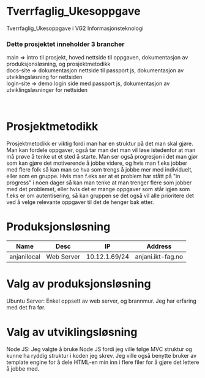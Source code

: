 # Tverrfaglig_Ukesoppgave
Tverrfaglig_Ukesoppgave i VG2 Informasjonsteknologi

### Dette prosjektet inneholder 3 brancher
main => intro til prosjekt, hoved nettside til oppgaven, dokumentasjon av produksjonsløsning, og prosjektmetodikk
<br />
docs-site => dokumentasjon nettside til passport js, dokumentasjon av utviklingsløsning for nettsiden
<br />
login-site => demo login side med passport js, dokumentasjon av utviklingsløsninger for nettsiden

<br />

# Prosjektmetodikk
Prosjektmetodikk er viktig fordi man har en struktur på det man skal gjøre. Man kan fordele oppgaver, også tar man det man vil løse istedenfor at man må prøve å tenke ut et sted å starte. Man ser også progresjon i det man gjør som kan gjøre det motiverende å jobbe videre, og hvis man f.eks jobber med flere folk så kan man se hva som trengs å jobbe mer med individuelt, eller som en gruppe. Hvis man f.eks ser at et problem har stått på "in progress" i noen dager så kan man tenke at man trenger flere som jobber med det problemet, eller hvis det er mange oppgaver som står igjen som f.eks er om autentisering, så kan gruppen se det også vil alle prioritere det ved å velge relevante oppgaver til det de henger bak etter.

# Produksjonsløsning
| Name        | Desc                          | IP            | Address           |
|-------------|-------------------------------|---------------|-------------------|
| anjanilocal | Web Server | 10.12.1.69/24 | anjani.ikt-fag.no |

# Valg av produksjonsløsning
Ubuntu Server: Enkel oppsett av web server, og brannmur. Jeg har erfaring med det fra før.

# Valg av utviklingsløsning
Node JS: Jeg valgte å bruke Node JS fordi jeg ville følge MVC struktur og kunne ha ryddig struktur i koden jeg skrev. Jeg ville også benytte bruker av template engine for å dele HTML-en min inn i flere filer for å gjøre det lettere å jobbe med.
